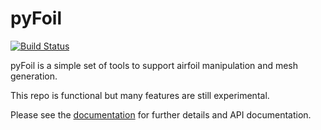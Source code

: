 # pyFoil
[![Build Status](https://travis-ci.com/mdolab/pyfoil.svg?token=36zwuokfRKs1pbmxMGZX&branch=master)](https://travis-ci.com/mdolab/pyfoil)

pyFoil is a simple set of tools to support airfoil manipulation and mesh generation.

This repo is functional but many features are still experimental.


Please see the [documentation](https://mdolab-pyfoil.readthedocs-hosted.com/en/latest/) for further details and API documentation.



